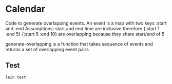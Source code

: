 # Calendar

Code to generate overlapping events. An event is a map with two keys :start and :end
Assumptions: start and end time are inclusive therefore 
{:start 1 :end 5} {:start 5 :end 10} are overlapping because they share start/end of 5

generate-overlapping is a function that takes sequence of events and returns a set of
overlapping event pairs

## Test

```
lein test
```
